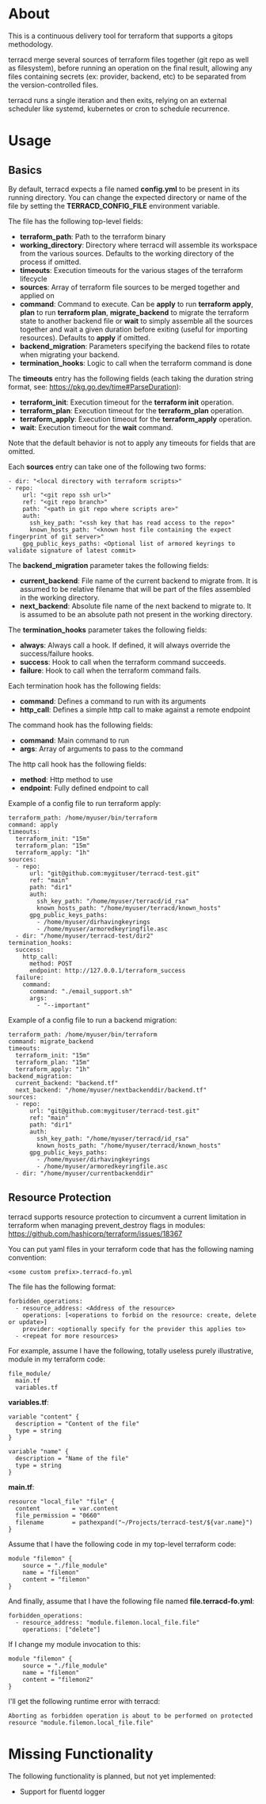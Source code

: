 # About

This is a continuous delivery tool for terraform that supports a gitops methodology.

terracd merge several sources of terraform files together (git repo as well as filesystem), before running an operation on the final result, allowing any files containing secrets (ex: provider, backend, etc) to be separated from the version-controlled files.

terracd runs a single iteration and then exits, relying on an external scheduler like systemd, kubernetes or cron to schedule recurrence.

# Usage

## Basics

By default, terracd expects a file named **config.yml** to be present in its running directory. You can change the expected directory or name of the file by setting the **TERRACD_CONFIG_FILE** environment variable.

The file has the following top-level fields:
- **terraform_path**: Path to the terraform binary
- **working_directory**: Directory where terracd will assemble its workspace from the various sources. Defaults to the working directory of the process if omitted.
- **timeouts**: Execution timeouts for the various stages of the terraform lifecycle
- **sources**: Array of terraform file sources to be merged together and applied on
- **command**: Command to execute. Can be **apply** to run **terraform apply**, **plan** to run **terraform plan**, **migrate_backend** to migrate the terraform state to another backend file or **wait** to simply assemble all the sources together and wait a given duration before exiting (useful for importing resources). Defaults to **apply** if omitted.
- **backend_migration**: Parameters specifying the backend files to rotate when migrating your backend.
- **termination_hooks**: Logic to call when the terraform command is done

The **timeouts** entry has the following fields (each taking the duration string format, see: https://pkg.go.dev/time#ParseDuration):
  - **terraform_init**: Execution timeout for the **terraform init** operation.
  - **terraform_plan**: Execution timeout for the **terraform_plan** operation.
  - **terraform_apply**: Execution timeout for the **terraform_apply** operation.
  - **wait**: Execution timeout for the **wait** command.

Note that the default behavior is not to apply any timeouts for fields that are omitted.

Each **sources** entry can take one of the following two forms:
```
- dir: "<local directory with terraform scripts>"
- repo:
    url: "<git repo ssh url>"
    ref: "<git repo branch>"
    path: "<path in git repo where scripts are>"
    auth:
      ssh_key_path: "<ssh key that has read access to the repo>"
      known_hosts_path: "<known host file containing the expect fingerprint of git server>"
    gpg_public_keys_paths: <Optional list of armored keyrings to validate signature of latest commit>
```

The **backend_migration** parameter takes the following fields:
  - **current_backend**: File name of the current backend to migrate from. It is assumed to be relative filename that will be part of the files assembled in the working directory.
  - **next_backend**: Absolute file name of the next backend to migrate to. It is assumed to be an absolute path not present in the working directory.


The **termination_hooks** parameter takes the following fields:
  - **always**: Always call a hook. If defined, it will always override the success/failure hooks.
  - **success**: Hook to call when the terraform command succeeds.
  - **failure**: Hook to call when the terraform command fails.

Each termination hook has the following fields:
  - **command**: Defines a command to run with its arguments
  - **http_call**: Defines a simple http call to make against a remote endpoint

The command hook has the following fields:
  - **command**: Main command to run
  - **args**: Array of arguments to pass to the command

The http call hook has the following fields:
  - **method**: Http method to use
  - **endpoint**: Fully defined endpoint to call

Example of a config file to run terraform apply:

```
terraform_path: /home/myuser/bin/terraform
command: apply
timeouts:
  terraform_init: "15m"
  terraform_plan: "15m"
  terraform_apply: "1h"
sources:
  - repo:
      url: "git@github.com:mygituser/terracd-test.git"
      ref: "main"
      path: "dir1"
      auth:
        ssh_key_path: "/home/myuser/terracd/id_rsa"
        known_hosts_path: "/home/myuser/terracd/known_hosts"
      gpg_public_keys_paths:
        - /home/myuser/dirhavingkeyrings
        - /home/myuser/armoredkeyringfile.asc
  - dir: "/home/myuser/terracd-test/dir2"
termination_hooks:
  success:
    http_call:
      method: POST
      endpoint: http://127.0.0.1/terraform_success
  failure:
    command:
      command: "./email_support.sh"
      args:
        - "--important"
```

Example of a config file to run a backend migration:

```
terraform_path: /home/myuser/bin/terraform
command: migrate_backend
timeouts:
  terraform_init: "15m"
  terraform_plan: "15m"
  terraform_apply: "1h"
backend_migration:
  current_backend: "backend.tf"
  next_backend: "/home/myuser/nextbackenddir/backend.tf"
sources:
  - repo:
      url: "git@github.com:mygituser/terracd-test.git"
      ref: "main"
      path: "dir1"
      auth:
        ssh_key_path: "/home/myuser/terracd/id_rsa"
        known_hosts_path: "/home/myuser/terracd/known_hosts"
      gpg_public_keys_paths:
        - /home/myuser/dirhavingkeyrings
        - /home/myuser/armoredkeyringfile.asc
  - dir: "/home/myuser/currentbackenddir"
```

## Resource Protection

terracd supports resource protection to circumvent a current limitation in terraform when managing prevent_destroy flags in modules: https://github.com/hashicorp/terraform/issues/18367

You can put yaml files in your terraform code that has the following naming convention:

```
<some custom prefix>.terracd-fo.yml
```

The file has the following format:

```
forbidden_operations:
  - resource_address: <Address of the resource>
    operations: [<operations to forbid on the resource: create, delete or update>]
    provider: <optionally specify for the provider this applies to>
  - <repeat for more resources>
```

For example, assume I have the following, totally useless purely illustrative, module in my terraform code:

```
file_module/
  main.tf
  variables.tf
```

**variables.tf**:

```
variable "content" {
  description = "Content of the file"
  type = string
}

variable "name" {
  description = "Name of the file"
  type = string
}
```

**main.tf**:

```
resource "local_file" "file" {
  content         = var.content
  file_permission = "0660"
  filename        = pathexpand("~/Projects/terracd-test/${var.name}")
}
```

Assume that I have the following code in my top-level terraform code:

```
module "filemon" {
    source = "./file_module"
    name = "filemon"
    content = "filemon"
}
```

And finally, assume that I have the following file named **file.terracd-fo.yml**:

```
forbidden_operations:
  - resource_address: "module.filemon.local_file.file"
    operations: ["delete"]
```

If I change my module invocation to this:

```
module "filemon" {
    source = "./file_module"
    name = "filemon"
    content = "filemon2"
}
```

I'll get the following runtime error with terracd:

```
Aborting as forbidden operation is about to be performed on protected resource "module.filemon.local_file.file"
```

# Missing Functionality

The following functionality is planned, but not yet implemented:
  - Support for fluentd logger
